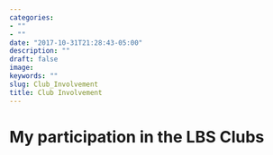 ```yaml
---
categories:
- ""
- ""
date: "2017-10-31T21:28:43-05:00"
description: ""
draft: false
image: 
keywords: ""
slug: Club_Involvement
title: Club Involvement
---
```


# My participation in the LBS Clubs

